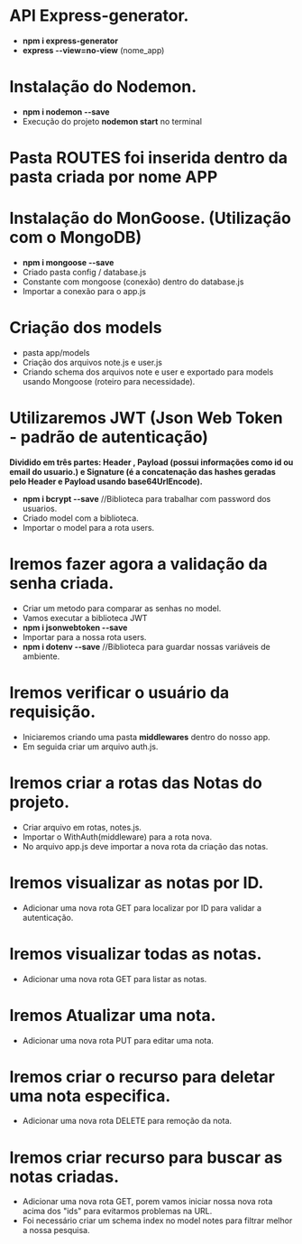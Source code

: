 # API Express-generator.
- **npm i express-generator**
- **express --view=no-view** (nome_app)

# Instalação do Nodemon.
- **npm i nodemon --save**
- Execução do projeto **nodemon start** no terminal

# **Pasta ROUTES foi inserida dentro da pasta criada por nome APP**

# Instalação do MonGoose. (Utilização com o MongoDB)
- **npm i mongoose --save**
- Criado pasta config / database.js
- Constante com mongoose (conexão) dentro do database.js
- Importar a conexão para o app.js

# Criação dos models
- pasta app/models
- Criação dos arquivos note.js e user.js
- Criando schema dos arquivos note e user e exportado para models usando Mongoose (roteiro para necessidade).

# Utilizaremos JWT (Json Web Token - padrão de autenticação)
**Dividido em três partes: Header , Payload (possui informações como id ou email do usuario.) e Signature (é a concatenação das hashes geradas pelo Header e Payload usando base64UrlEncode).**
- **npm i bcrypt --save** //Biblioteca para trabalhar com password dos usuarios.
- Criado model com a biblioteca.
- Importar o model para a rota users.

# Iremos fazer agora a validação da senha criada.
- Criar um metodo para comparar as senhas no model.
- Vamos executar a biblioteca JWT
- **npm i jsonwebtoken --save**
- Importar para a nossa rota users.
- **npm i dotenv --save** //Biblioteca para guardar nossas variáveis de ambiente.

# Iremos verificar o usuário da requisição.
- Iniciaremos criando uma pasta **middlewares** dentro do nosso app.
- Em seguida criar um arquivo auth.js.

# Iremos criar a rotas das Notas do projeto.
- Criar arquivo em rotas, notes.js.
- Importar o WithAuth(middleware) para a rota nova.
- No arquivo app.js deve importar a nova rota da criação das notas.

# Iremos visualizar as notas por ID.
- Adicionar uma nova rota GET para localizar por ID para validar a autenticação.

# Iremos visualizar todas as notas.
- Adicionar uma nova rota GET para listar as notas.

# Iremos Atualizar uma nota.
- Adicionar uma nova rota PUT para editar uma nota.

# Iremos criar o recurso para deletar uma nota especifica.
- Adicionar uma nova rota DELETE para remoção da nota.

# Iremos criar recurso para buscar as notas criadas.
- Adicionar uma nova rota GET, porem vamos iniciar nossa nova rota acima dos "ids" para evitarmos problemas na URL.
- Foi necessário criar um schema index no model notes para filtrar melhor a nossa pesquisa.
